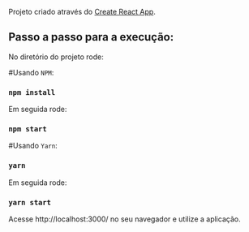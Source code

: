 Projeto criado através do [Create React App](https://github.com/facebook/create-react-app).

## Passo a passo para a execução:

No diretório do projeto rode:

#Usando `NPM`:

### `npm install`

Em seguida rode:

### `npm start`

#Usando `Yarn`:

### `yarn`

Em seguida rode:

### `yarn start`

Acesse http://localhost:3000/ no seu navegador e utilize a aplicação.
